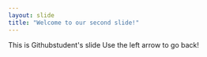 ```yaml
---
layout: slide
title: "Welcome to our second slide!"
---
```


This is Githubstudent's slide
Use the left arrow to go back!
